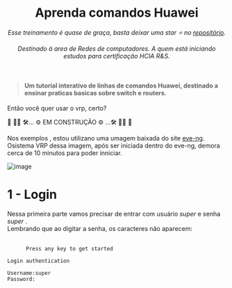 <div align="center">
<h1>Aprenda comandos Huawei</h1>
<i>Esse treinamento é quase de graça, basta deixar uma star ⭐ no <a href="https://github.com/jadsnet/huawei_cli">repositório</a>.</i>

<i>Destinado à area de Redes de computadores. A quem está iniciando estudos para certificação HCIA R&S.</i><br>
</div>
<br>

> <h4>Um tutorial interativo de linhas de comandos Huawei, destinado a ensinar praticas basicas sobre switch e routers.</h3>

Então você quer usar o vrp, certo?


🚨 🚧🚧 🛠... ⚙ EM CONSTRUÇÃO ⚙ ...🛠 🚧🚧 🚨

Nos exemplos , estou utilizano uma umagem baixada do site <a href="https://www.eve-ng.net/index.php/documentation/howtos/huawei-ar1000v/">eve-ng</a>.
Osistema VRP dessa imagem, após ser iniciada dentro do eve-ng, demora cerca de 10 minutos para poder inniciar.

![image](https://user-images.githubusercontent.com/48611984/109405469-86731b80-794f-11eb-97eb-f4ca04e5becf.png)

<h1>1 - Login</h1>
Nessa primeira parte vamos precisar de entrar com usuário <i>super</i> e senha <i>super</i> .<br>
Lembrando que ao digitar a senha, os caracteres não aparecem:
<br></br>

```
      Press any key to get started
     
Login authentication

Username:super
Password:
```




